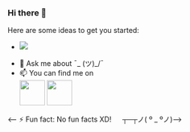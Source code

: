 ### Hi there 👋

<!--
**atul446/atul446** is a ✨ _special_ ✨ repository because its `README.md` (this file) appears on your GitHub profile.
-->
Here are some ideas to get you started:
- ![](https://komarev.com/ghpvc/?username=atul446)
<!-- - 🔭 I’m currently working on ... -->
<!-- - 🌱 I’m currently learning ... -->
<!-- - 👯 I’m looking to collaborate on ... -->
<!-- - 🤔 I’m looking for help with ... -->
- 💬 Ask me about  ¯\_ (ツ)_/¯
- 📫 You can find me on <br><a href="https://www.linkedin.com/in/atul-jain1234/" rel="nofollow"><img src="https://camo.githubusercontent.com/5f5c514ea5b09b205494cfa3eb4c38be4aa8ecf446c42bcf8ddb5ed515529612/68747470733a2f2f696d672e69636f6e73382e636f6d2f706c6173746963696e652f3130302f3030303030302f6c696e6b6564696e2e706e67" width="50" data-canonical-src="https://img.icons8.com/plasticine/100/000000/linkedin.png" style="max-width: 100%;"></a>
<a href="mailto:atuljai446@gmail.com"><img src="https://camo.githubusercontent.com/0b284ad31336fce94b81ed72e0e51a99bc2febd3bc995c423dabf4def3a9c534/68747470733a2f2f696d672e69636f6e73382e636f6d2f706c6173746963696e652f3130302f3030303030302f676d61696c2e706e67" width="50" data-canonical-src="https://img.icons8.com/plasticine/100/000000/gmail.png" style="max-width: 100%;"></a>

<!-- - 😄 Pronouns: ... -->
<-- ⚡ Fun fact: No fun facts XD!   ┬─┬ノ( º _ ºノ)-->

